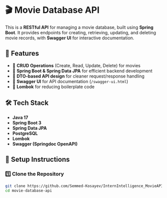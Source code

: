 # 🎬 Movie Database API

This is a **RESTful API** for managing a movie database, built using **Spring Boot**. It provides endpoints for creating, retrieving, updating, and deleting movie records, with **Swagger UI** for interactive documentation.

## 🚀 Features
- 📌 **CRUD Operations** (Create, Read, Update, Delete) for movies
- 📌 **Spring Boot & Spring Data JPA** for efficient backend development
- 📌 **DTO-based API design** for cleaner request/response handling
- 📌 **Swagger UI** for API documentation (`/swagger-ui.html`)
- 📌 **Lombok** for reducing boilerplate code

## 🛠️ Tech Stack
- **Java 17**
- **Spring Boot 3**
- **Spring Data JPA**
- **PostgreSQL**
- **Lombok**
- **Swagger (Springdoc OpenAPI)**

## 🔧 Setup Instructions

### 1️⃣ Clone the Repository
```sh
git clone https://github.com/Semmed-Kosayev/InternIntelligence_MovieAPI.git
cd movie-database-api
